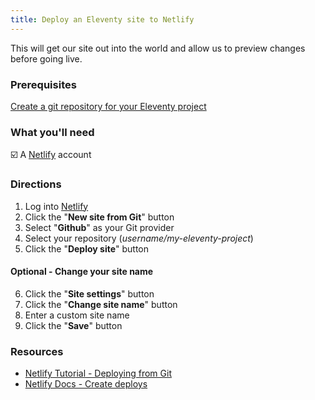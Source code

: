 ```yaml
---
title: Deploy an Eleventy site to Netlify
---
```


This will get our site out into the world and allow us to preview changes before going live.

### Prerequisites

[Create a git repository for your Eleventy project](/recipes/create-a-github-repository-for-your-eleventy-site/) 

### What you'll need

☑️ A [Netlify](https://netlify.com/) account

### Directions

1. Log into [Netlify](https://app.netlify.com)
2. Click the "**New site from Git**" button
3. Select "**Github**" as your Git provider
4. Select your repository (*username/my-eleventy-project*)
5. Click the "**Deploy site**" button

#### Optional - Change your site name

6. Click the "**Site settings**" button
7. Click the "**Change site name**" button
8. Enter a custom site name
9. Click the "**Save**" button

### Resources

* [Netlify Tutorial - Deploying from Git](https://youtu.be/mN9oI98As_4)
* [Netlify Docs - Create deploys](https://docs.netlify.com/site-deploys/create-deploys/#deploy-with-git)